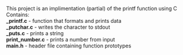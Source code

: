 This project is an implimentation (partial) of the printf function using C
<br />Contains:<br />
**_printf.c** - function that formats and prints data<br />
**_putchar.c** - writes the character to stdout<br />
**_puts.c** - prints a string<br />
**print_number.c** - prints a number from input<br />
**main.h** - header file containing function prototypes
